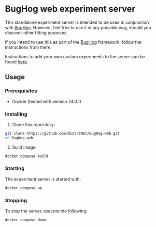 # BugHog web experiment server

This standalone experiment server is intended to be used in conjunction with [BugHog](https://github.com/DistriNet/BugHog).
However, feel free to use it in any possible way, should you discover other fitting purposes.

If you intend to use this as part of the [BugHog](https://github.com/DistriNet/BugHog) framework, follow the instructions from there.

Instructions to add your own custom experiments to the server can be found [here](experiments/README.md).

## Usage

### Prerequisites

- Docker (tested with version 24.0.1)


### Installing

1. Clone this repository:

```bash
git clone https://github.com/DistriNet/BugHog-web.git
cd BugHog-web
```

2. Build image:

```bash
docker compose build
```


### Starting

The experiment server is started with:

```bash
docker compose up
```


### Stopping

To stop the server, execute the following:

```bash
docker compose down
```
